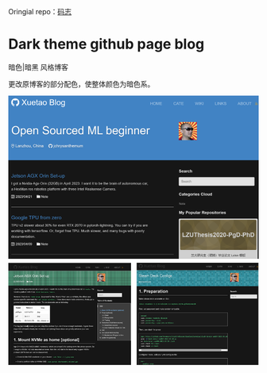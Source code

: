 
Oringial repo：[码志](https://github.com/mzlogin/mzlogin.github.io)

# Dark theme github page blog
暗色|暗黑 风格博客

更改原博客的部分配色，使整体颜色为暗色系。

![screenshot home](https://raw.githubusercontent.com/JChrysanthemum/JChrysanthemum.github.io/master/assets/images/screenshots/BlogStyle.png)


<!-- 
SET HTTP_PROXY=http://127.0.0.1:7890
SET HTTPS_PROXY=%HTTP_PROXY
bundle install

bundle exec jekyll serve
% -->

<!-- bundle exec jekyll serve -->